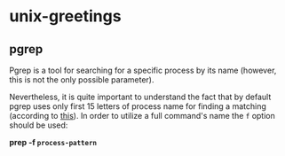 # unix-greetings

## pgrep

Pgrep is a tool for searching for a specific process by its name (however, this is not the only possible parameter). 

Nevertheless, it is quite important to understand the fact that by default pgrep uses only first 15 letters of process name for finding a matching (according to [this](http://askubuntu.com/questions/157075/why-does-ps-aux-grep-x-give-better-results-than-pgrep-x)). In order to utilize a full command's name the `f` option should be used: 

**prep -f `process-pattern`**
